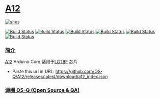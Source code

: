 # [A12](https://github.com/OS-Q/A12)

[![sites](http://182.61.61.133/link/resources/OSQ.png)](http://www.OS-Q.com)

[![Build Status](https://github.com/OS-Q/A12/workflows/CI/badge.svg)](https://github.com/OS-Q/A12/actions/workflows/CI.yml)
[![Build Status](https://github.com/OS-Q/A12/workflows/CD/badge.svg)](https://github.com/OS-Q/A12/actions/workflows/CD.yml)
[![Build Status](https://github.com/OS-Q/A12/workflows/nightly/badge.svg)](https://github.com/OS-Q/A12/actions/workflows/nightly.yml)
[![Build Status](https://circleci.com/gh/OS-Q/A12.svg?style=svg)](https://circleci.com/gh/OS-Q/A12)
[![Build Status](https://travis-ci.com/OS-Q/A12.svg?branch=master)](https://travis-ci.com/OS-Q/A12)
[![Build Status](https://cloud.drone.io/api/badges/OS-Q/A12/status.svg)](https://cloud.drone.io/OS-Q/A12)
### [简介](https://github.com/OS-Q/A12/wiki)

[A12](https://github.com/OS-Q/A12) Arduino Core 适用于[LGT8F](http://www.lgtic.com/lgt8fx8p/) 芯片

* Paste this url in URL: https://github.com/OS-Q/A12/releases/latest/download/a12_index.json

### [源圈 OS-Q (Open Source & QA) ](http://www.OS-Q.com)
